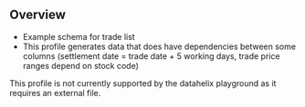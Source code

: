 ## Overview
 - Example schema for trade list
 - This profile generates data that does have dependencies between some columns
   (settlement date = trade date + 5 working days, trade price ranges depend on stock code)

This profile is not currently supported by the datahelix playground as it requires an external file.

